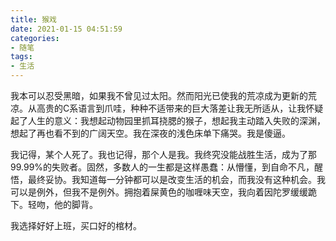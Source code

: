 ```yaml
---
title: 猴戏
date: 2021-01-15 04:51:59
categories:
- 随笔
tags:
- 生活
---
```


我本可以忍受黑暗，如果我不曾见过太阳。然而阳光已使我的荒凉成为更新的荒凉。从高贵的C系语言到爪哇，种种不适带来的巨大落差让我无所适从，让我怀疑起了人生的意义：我想起动物园里抓耳挠腮的猴子，想起我主动踏入失败的深渊，想起了再也看不到的广阔天空。我在深夜的浅色床单下痛哭。我是傻逼。

我记得，某个人死了。我也记得，那个人是我。我终究没能战胜生活，成为了那99.99%的失败者。固然，多数人的一生都是这样愚蠢：从懵懂，到自命不凡，醒悟，最终妥协。我知道每一分钟都可以是改变生活的机会，而我没有这种机会。我可以是例外，但我不是例外。拥抱着屎黄色的咖喱味天空，我向着因陀罗缓缓跪下。轻吻，他的脚背。

我选择好好上班，买口好的棺材。